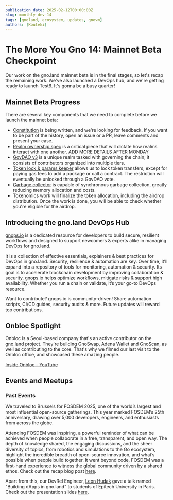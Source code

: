 ```yaml
---
publication_date: 2025-02-12T00:00:00Z
slug: monthly-dev-14
tags: [gnoland, ecosystem, updates, gnovm]
authors: [Kouteki]
---
```


# The More You Gno 14: Mainnet Beta Checkpoint

Our work on the gno.land mainnet beta is in the final stages, so let's recap the remaining work. We've also launched a DevOps hub, and we're getting ready to launch Test6. It's gonna be a busy quarter!

## Mainnet Beta Progress

There are several key components that we need to complete before we launch the mainnet beta:
* [Constitution](https://github.com/gnolang/genesis) is being written, and we're looking for feedback. If you want to be part of the history, open an issue or a PR, leave comments and present your case.
* [Realm ownership spec](https://github.com/gnolang/gno/issues/2743) is a critical piece that will dictate how realms interact with one another. ADD MORE DETAILS AFTER MONDAY
* [GovDAO v3](https://github.com/gnolang/gno/issues/3078) is a unique realm tasked with governing the chain; it consists of contributors organized into multiple tiers.
* [Token lock & params keeper](https://github.com/gnolang/gno/pull/3176) allows us to lock token transfers, except for paying gas fees to add a package or call a contract. The restriction will eventually be unlocked through a GovDAO vote.
* [Garbage collector](https://github.com/gnolang/gno/issues/266) is capable of synchronous garbage collection, greatly reducing memory allocation and costs.
* Tokenomics work will finalize the token allocation, including the airdrop distribution. Once the work is done, you will be able to check whether you're eligible for the airdrop.

## Introducing the gno.land DevOps Hub

[gnops.io](https://gnops.io/) is a dedicated resource for developers to build secure, resilient workflows and designed to support newcomers & experts alike in managing DevOps for gno.land.

It is a collection of effective essentials, explainers & best practices for DevOps in gno.land. Security, resilience & automation are key. Over time, it’ll expand into a repository of tools for monitoring, automation & security. Its goal is to accelerate blockchain development by improving collaboration & security. gnops.io helps optimize workflows, mitigate risks & support high availability. Whether you run a chain or validate, it’s your go-to DevOps resource.

Want to contribute? gnops.io is community-driven! Share automation scripts, CI/CD guides, security audits & more. Future updates will reward top contributions.

## Onbloc Spotlight

Onbloc is a Seoul-based company that's an active contributor on the gno.land project. They're building GnoSwap, Adena Wallet and GnoScan, as well as contributing to the core. That's why we filmed our last visit to the Onbloc office, and showcased these amazing people.

[Inside Onbloc - YouTube](https://www.youtube.com/watch?v=7umxHYDJ4Bk)

## Events and Meetups

### Past Events

We traveled to Brussels for FOSDEM 2025, one of the world’s largest and most influential open-source gatherings. This year marked FOSDEM’s 25th anniversary, drawing over 5,000 developers, engineers, and enthusiasts from across the globe.

Attending FOSDEM was inspiring, a powerful reminder of what can be achieved when people collaborate in a free, transparent, and open way. The depth of knowledge shared, the engaging discussions, and the sheer diversity of topics, from robotics and simulations to the Go ecosystem, highlight the incredible breadth of open-source innovation, and what’s possible when people build together. It went beyond code, FOSDEM was a first-hand experience to witness the global community driven by a shared ethos.
Check out the recap blog post [here](/r/gnoland/blog:p/fosdem-2025).

Apart from this, our DevRel Engineer, [Leon Hudak](https://github.com/leohhhn) gave a talk named "Building dApps in gno.land" to students of Epitech University in Paris. Check out the presentation slides [here](https://github.com/gnolang/workshops/blob/main/presentations/2025-02-05--epitech--leon/building-dapps.pdf).